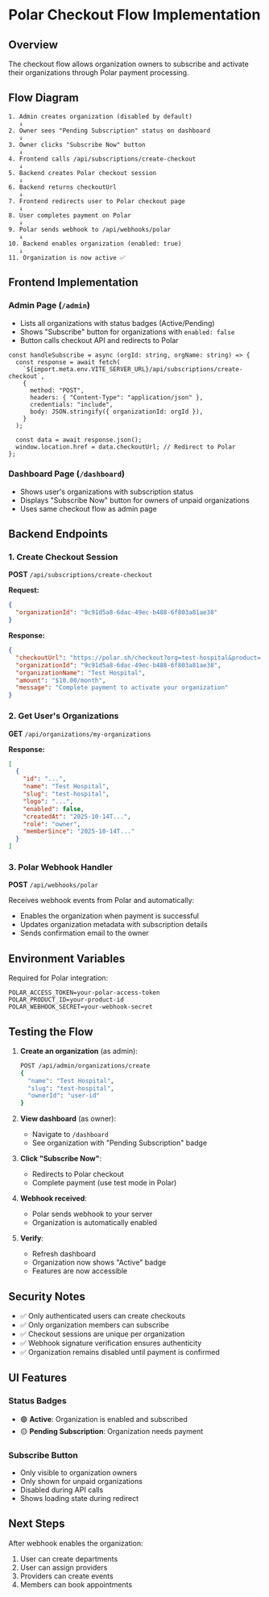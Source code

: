 # Polar Checkout Flow Implementation

## Overview
The checkout flow allows organization owners to subscribe and activate their organizations through Polar payment processing.

## Flow Diagram

```
1. Admin creates organization (disabled by default)
   ↓
2. Owner sees "Pending Subscription" status on dashboard
   ↓
3. Owner clicks "Subscribe Now" button
   ↓
4. Frontend calls /api/subscriptions/create-checkout
   ↓
5. Backend creates Polar checkout session
   ↓
6. Backend returns checkoutUrl
   ↓
7. Frontend redirects user to Polar checkout page
   ↓
8. User completes payment on Polar
   ↓
9. Polar sends webhook to /api/webhooks/polar
   ↓
10. Backend enables organization (enabled: true)
   ↓
11. Organization is now active ✅
```

## Frontend Implementation

### Admin Page (`/admin`)
- Lists all organizations with status badges (Active/Pending)
- Shows "Subscribe" button for organizations with `enabled: false`
- Button calls checkout API and redirects to Polar

```tsx
const handleSubscribe = async (orgId: string, orgName: string) => {
  const response = await fetch(
    `${import.meta.env.VITE_SERVER_URL}/api/subscriptions/create-checkout`,
    {
      method: "POST",
      headers: { "Content-Type": "application/json" },
      credentials: "include",
      body: JSON.stringify({ organizationId: orgId }),
    }
  );
  
  const data = await response.json();
  window.location.href = data.checkoutUrl; // Redirect to Polar
};
```

### Dashboard Page (`/dashboard`)
- Shows user's organizations with subscription status
- Displays "Subscribe Now" button for owners of unpaid organizations
- Uses same checkout flow as admin page

## Backend Endpoints

### 1. Create Checkout Session
**POST** `/api/subscriptions/create-checkout`

**Request:**
```json
{
  "organizationId": "9c91d5a8-6dac-49ec-b488-6f803a81ae38"
}
```

**Response:**
```json
{
  "checkoutUrl": "https://polar.sh/checkout?org=test-hospital&product=...",
  "organizationId": "9c91d5a8-6dac-49ec-b488-6f803a81ae38",
  "organizationName": "Test Hospital",
  "amount": "$10.00/month",
  "message": "Complete payment to activate your organization"
}
```

### 2. Get User's Organizations
**GET** `/api/organizations/my-organizations`

**Response:**
```json
[
  {
    "id": "...",
    "name": "Test Hospital",
    "slug": "test-hospital",
    "logo": "...",
    "enabled": false,
    "createdAt": "2025-10-14T...",
    "role": "owner",
    "memberSince": "2025-10-14T..."
  }
]
```

### 3. Polar Webhook Handler
**POST** `/api/webhooks/polar`

Receives webhook events from Polar and automatically:
- Enables the organization when payment is successful
- Updates organization metadata with subscription details
- Sends confirmation email to the owner

## Environment Variables

Required for Polar integration:

```env
POLAR_ACCESS_TOKEN=your-polar-access-token
POLAR_PRODUCT_ID=your-product-id
POLAR_WEBHOOK_SECRET=your-webhook-secret
```

## Testing the Flow

1. **Create an organization** (as admin):
   ```bash
   POST /api/admin/organizations/create
   {
     "name": "Test Hospital",
     "slug": "test-hospital",
     "ownerId": "user-id"
   }
   ```

2. **View dashboard** (as owner):
   - Navigate to `/dashboard`
   - See organization with "Pending Subscription" badge

3. **Click "Subscribe Now"**:
   - Redirects to Polar checkout
   - Complete payment (use test mode in Polar)

4. **Webhook received**:
   - Polar sends webhook to your server
   - Organization is automatically enabled

5. **Verify**:
   - Refresh dashboard
   - Organization now shows "Active" badge
   - Features are now accessible

## Security Notes

- ✅ Only authenticated users can create checkouts
- ✅ Only organization members can subscribe
- ✅ Checkout sessions are unique per organization
- ✅ Webhook signature verification ensures authenticity
- ✅ Organization remains disabled until payment is confirmed

## UI Features

### Status Badges
- 🟢 **Active**: Organization is enabled and subscribed
- 🟡 **Pending Subscription**: Organization needs payment

### Subscribe Button
- Only visible to organization owners
- Only shown for unpaid organizations
- Disabled during API calls
- Shows loading state during redirect

## Next Steps

After webhook enables the organization:
1. User can create departments
2. User can assign providers
3. Providers can create events
4. Members can book appointments

